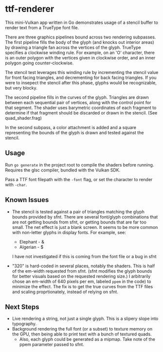 # ttf-renderer

This mini-Vulkan app written in Go demonstrates usage of a stencil buffer to render text from a TrueType font file.

There are three graphics pipelines bound across two rendering subpasses. The first pipeline fills the body of the glyph
(and knocks out interior areas) by drawing a triangle fan across the vertices of the glyph. TrueType specifies a
clockwise winding rule. For example, on an 'O' character, there is an outer polygon with the vertices given in clockwise
order, and an inner polygon going counter-clockwise. 

The stencil test leverages this winding rule by incrementing the stencil value for front facing triangles, and decrementing for back
facing triangles. If you were to insepect the stencil after this phase, glyphs would be recognizable, but very blocky.

The second pipeline fills in the curves of the glyph. Triangles are drawn between each sequential pair of vertices,
along with the control point for that segment. The shader uses barymetric coordinates of each fragment to determine if that
fragment should be discarded or drawn in the stencil. (See quad_shader.frag)

In the second subpass, a color attachment is added and a square representing the bounds of the glyph is drawn and tested
against the stencil.

## Usage

Run `go generate` in the project root to compile the shaders before running. Requires the glsc compiler, bundled with the Vulkan SDK.

Pass a TTF font filepath with the `-font` flag, or set the character to render with `-char`.

## Known Issues

* The stencil is tested against a pair of triangles matching the glyph bounds provided by sfnt. There are several
  font/glyph combinations that are not getting bounds from sfnt, or getting bounds that are far too small. The net
  effect is just a blank screen. It seems to be more common with non-letter glyphs in display fonts. For example, see:
  * Elephant - &
  * Algerian - $
  
  I have not investigated if this is coming from the font file or a bug in sfnt

* "320" is hard-coded in several places, notably the shaders. This is half of the em-width requested from sfnt. (sfnt
  modifies the glyph bounds for better visuals based on the requested rendering size.) I arbitrarily chose an em-width of 640 pixels
  per em, labeled `ppem` in the code) to minimize the effect. The fix is to get the true curves from the TTF
  files and scaling proprtionately, instead of relying on sfnt.

## Next Steps

* Live rendering a string, not just a single glyph. This is a slipery slope into typography.
* Background rendering the full font (or a subset) to texture memory on the GPU, then being able to print text with a
  bunch of textured quads.
  * Also, each glyph could be generated as a mipmap. Take note of the ppem parameter passed to sfnt.
